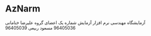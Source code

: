 # AzNarm
آزمایشگاه مهندسی نرم افزار
آزمایش شماره یک
اعضای گروه
علیرضا خنامانی 96405036 
مسعود ربیعی 96405039
